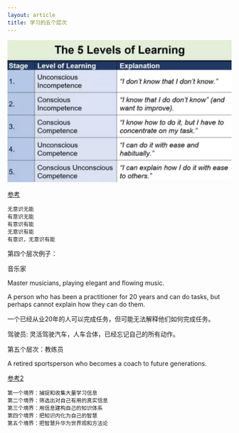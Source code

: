 ```yaml
---
layout: article
title: 学习的五个层次
---
```


![](/images/level-of-learning.jpg)


[参考](https://helpfulprofessor.com/stages-of-learning/)


```
无意识无能
有意识无能
有意识有能
无意识有能
有意识，无意识有能
```

第四个层次例子：

音乐家

Master musicians, playing elegant and flowing music.


A person who has been a practitioner for 20 years and can do tasks, but perhaps cannot explain how they can do them.

一个已经从业20年的人可以完成任务，但可能无法解释他们如何完成任务。


驾驶员: 灵活驾驶汽车，人车合体，已经忘记自己的所有动作。


第五个层次：教练员

A retired sportsperson who becomes a coach to future generations.



[参考2](https://www.cnblogs.com/luoahong/p/7203905.html)


```
第一个境界：捕捉和收集大量学习信息
第二个境界：筛选出对自己有用的真实信息
第三个境界：用信息建构自己的知识体系
第四个境界：把知识内化为自己的智慧
第五个境界：把智慧升华为世界观和方法论
```

